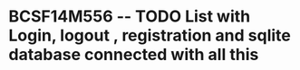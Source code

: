 # BCSF14M556 -- TODO List  with Login, logout , registration and sqlite database connected with all this
